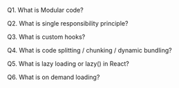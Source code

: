 Q1. What is Modular code?

Q2. What is single responsibility principle? 

Q3. What is custom hooks?

Q4. What is code splitting / chunking / dynamic bundling?

Q5. What is lazy loading or lazy() in React?

Q6. What is on demand loading?